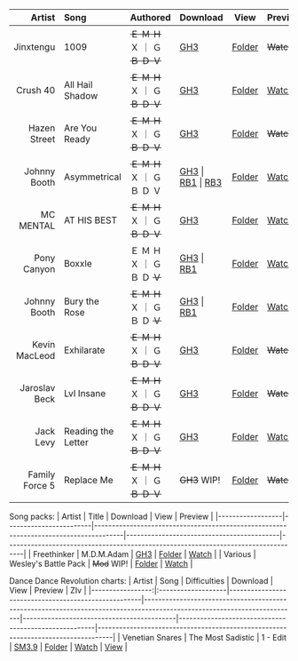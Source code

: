 | Artist           | Song               | Authored                                            | Download                                                                                                                | View                                      | Preview                                              |
|-----------------:|:-------------------|-----------------------------------------------------|-------------------------------------------------------------------------------------------------------------------------|-------------------------------------------|------------------------------------------------------|
| Jinxtengu        | 1009               |  ~~Ｅ    Ｍ    Ｈ~~  Ｘ  ｜  Ｇ   ~~Ｂ     Ｄ     Ｖ~~ | [GH3](1009/download.zip?raw=true)                                                                                                                                        | [Folder](1009)                            | ~~Watch~~                                            |
| Crush 40         | All Hail Shadow    |  ~~Ｅ    Ｍ    Ｈ~~  Ｘ  ｜  Ｇ   ~~Ｂ     Ｄ     Ｖ~~ | [GH3](All%20Hail%20Shadow/download.zip?raw=true)                                                                                                                         | [Folder](All%20Hail%20Shadow)             | [Watch](https://www.youtube.com/watch?v=2C2t_Anr0K8) |
| Hazen Street     | Are You Ready      |  ~~Ｅ    Ｍ    Ｈ~~  Ｘ  ｜  Ｇ   ~~Ｂ     Ｄ     Ｖ~~ | [GH3](Are%20You%20Ready/download.zip?raw=true)                                                                                                                           | [Folder](Are%20You%20Ready)               | ~~Watch~~                                            |
| Johnny Booth     | Asymmetrical       |  ~~Ｅ    Ｍ    Ｈ~~  Ｘ  ｜  Ｇ     Ｂ     Ｄ     Ｖ   | [GH3](Asymmetrical/download.zip?raw=true)                   \| [RB1](Asymmetrical/RBN/download.zip?raw=true)       \| [RB3](Asymmetrical/RBN/RB3/asym_rb3con?raw=true)   | [Folder](Asymmetrical)                    | [Watch](https://www.youtube.com/watch?v=L9x-02JdrCI) |
| MC MENTAL        | AT HIS BEST        |  ~~Ｅ    Ｍ    Ｈ~~  Ｘ  ｜  Ｇ   ~~Ｂ     Ｄ     Ｖ~~ | [GH3](MC%20MENTAL%20AT%20HIS%20BEST/download.zip?raw=true)                                                                                                               | [Folder](MC%20MENTAL%20AT%20HIS%20BEST)   | [Watch](https://www.youtube.com/watch?v=BLPCrlugpno) |
| Pony Canyon      | Boxxle             |    Ｅ    Ｍ    Ｈ    Ｘ  ｜  Ｇ     Ｂ     Ｄ   ~~Ｖ~~ | [GH3](Boxxle/download.zip?raw=true)                         \| [RB1](Boxxle/RBN/download.zip?raw=true)                                                                   | [Folder](Boxxle)                          | [Watch](https://www.youtube.com/watch?v=Hz-YbfT_WY0) |
| Johnny Booth     | Bury the Rose      |  ~~Ｅ    Ｍ    Ｈ~~  Ｘ  ｜  Ｇ     Ｂ     Ｄ   ~~Ｖ~~ | [GH3](Bury%20the%20Rose/download.zip?raw=true)              \| [RB1](Bury%the%Rose/RBN/download.zip?raw=true)                                                            | [Folder](Bury%20the%20Rose)               | [Watch](https://www.youtube.com/watch?v=tEwbZxRsfl8) |
| Kevin MacLeod    | Exhilarate         |  ~~Ｅ    Ｍ    Ｈ~~  Ｘ  ｜  Ｇ   ~~Ｂ     Ｄ     Ｖ~~ | [GH3](Exhilarate/download.zip?raw=true)                                                                                                                                  | [Folder](Exhilarate)                      | ~~Watch~~                                            |
| Jaroslav Beck    | Lvl Insane         |  ~~Ｅ    Ｍ    Ｈ~~  Ｘ  ｜  Ｇ   ~~Ｂ     Ｄ     Ｖ~~ | [GH3](Lvl%20Insane/download.zip?raw=true)                                                                                                                                | [Folder](Lvl%20Insane)                    | ~~Watch~~                                            |
| Jack Levy        | Reading the Letter |  ~~Ｅ    Ｍ    Ｈ~~  Ｘ  ｜  Ｇ   ~~Ｂ     Ｄ     Ｖ~~ | [GH3](Reading%20the%20Letter/download.zip?raw=true)                                                                                                                      | [Folder](Reading%20the%20Letter)          | [Watch](https://www.youtube.com/watch?v=xtOhAE0F6lc) |
| Family Force 5   | Replace Me         |  ~~Ｅ    Ｍ    Ｈ~~  Ｘ  ｜  Ｇ   ~~Ｂ     Ｄ     Ｖ~~ | ~~GH3~~ WIP!                                                                                                                                                             | [Folder](Replace%20Me)                    | ~~Watch~~                                            |

Song packs:
| Artist           | Title                  | Download                                                                             | View                                      | Preview                                                                           |
|------------------|------------------------|--------------------------------------------------------------------------------------|-------------------------------------------|-----------------------------------------------------------------------------------|
| Freethinker      | M.D.M.Adam             | [GH3](https://drive.google.com/uc?id=1bZ5DoGUn97XQQbIoijj4OK4-r47jq_tW)              | [Folder](M.D.M.Adam)                      | [Watch](https://www.youtube.com/playlist?list=PLY98cQxGyvx2HHn1v-6ApRCj7O1HO8I6t) |
| Various          | Wesley's Battle Pack   | ~~Mod~~ WIP!                                                                         | [Folder](Battle%20Pack)                   | [Watch](https://www.youtube.com/watch?v=f7xCzulCrUY)                              |

<!--[Dance Dance Revolution charts](_DDR)-->
Dance Dance Revolution charts:
| Artist           | Song               | Difficulties                                        | Download                                                                                                                | View                                      | Preview                                              | ZIv                                                                              |
|-----------------:|:-------------------|-----------------------------------------------------|-------------------------------------------------------------------------------------------------------------------------|-------------------------------------------|------------------------------------------------------|----------------------------------------------------------------------------------|
| Venetian Snares  | The Most Sadistic  | 1 - Edit                                            | [SM3.9](The%20Most%20Sadistic/download.zip?raw=true)                                                                    | [Folder](The%20Most%20Sadistic)           |  [Watch](https://youtube.com/watch?v=KEYdVG_Uj0k)    |  [View](https://zenius-i-vanisher.com/v5.2/viewsimfile.php?simfileid=41281)      |

